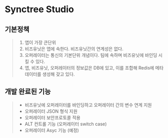 # Synctree Studio

## 기본정책
> 1. 앱이 가장 큰단위
> 2. 비즈유닛은 앱에 속한다. 비즈유닛간의 연계성은 없다.
> 3. 오퍼레이터는 통신의 기본단위 개념이다. 팀에 속하며 비즈유닛에 바인딩 시킬 수 있다.
> 4. 앱, 비즈유닛, 오퍼레이터의 정보값은 DB에 있고, 이를 조합해 Redis에 메타데이터를 생성해 갖고 있다.

## 개발 완료된 기능
> - 비즈유닛에 오퍼레이터를 바인딩하고 오퍼레이터 간의 변수 연계 지원
> - 오퍼레이터 JSON 형식 지원
> - 오퍼레이터 보안프로토콜 적용
> - ALT 컨트롤 기능 (오퍼레이터 switch case)
> - 오퍼레이터 Asyc 기능 (예정)
